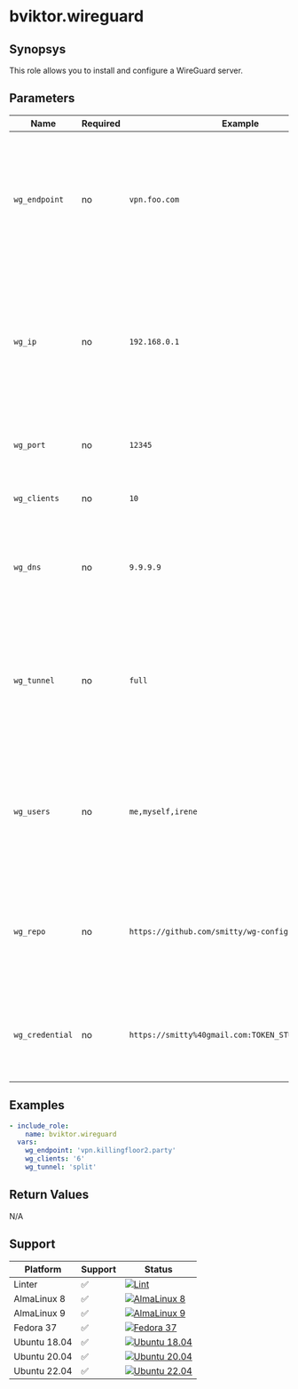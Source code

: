 # bviktor.wireguard

## Synopsys

This role allows you to install and configure a WireGuard server.

## Parameters

| Name | Required | Example | Description |
|---|---|---|---|
| `wg_endpoint` | no | `vpn.foo.com` | The FQDN / IP address of your WireGuard server. Clients will connect to this address. Defaults to your server's primary IP address. |
| `wg_ip` | no | `192.168.0.1` | The "virtual" IP address of the WireGuard Server on the tunnel network. Clients will be assigned adjacent IPs automatically.  Defaults to `10.10.10.1`. |
| `wg_port` | no | `12345` | The WireGuard server port. Defaults to `44444`. |
| `wg_clients` | no | `10` | The number of allowed clients. Defaults to `5`. |
| `wg_dns` | no | `9.9.9.9` | The DNS server clients will use for name resolution. Defaults to `1.1.1.1` (Cloudflare). |
| `wg_tunnel` | no | `full` | Tunnel type, can be either `full` (all client traffic goes through the server) or `split` (only tunnel traffic goes through). Defaults to `split`. |
| `wg_users` | no | `me,myself,irene` | Comma separated list of nick names for your users. Must be the same number as `wg_clients`. No default values. |
| `wg_repo` | no | `https://github.com/smitty/wg-config ` | HTTP URL of the GitHub repo where you want to push your generated WireGuard config files. No default values. |
| `wg_credential` | no | `https://smitty%40gmail.com:TOKEN_STUFF@github.com` | Your GitHub [personal access token](https://docs.github.com/en/authentication/keeping-your-account-and-data-secure/creating-a-personal-access-token) for the repo specified in `wg_repo`. No default values. |

## Examples

```yml
- include_role:
    name: bviktor.wireguard
  vars:
    wg_endpoint: 'vpn.killingfloor2.party'
    wg_clients: '6'
    wg_tunnel: 'split'
```

## Return Values

N/A

## Support

| Platform | Support | Status |
|---|---|---|
| Linter | ✅ | [![Lint](https://github.com/noobient/ansible-wireguard/actions/workflows/lint.yml/badge.svg)](https://github.com/noobient/ansible-wireguard/actions/workflows/lint.yml) |
| AlmaLinux 8 | ✅ | [![AlmaLinux 8](https://github.com/noobient/ansible-wireguard/actions/workflows/almalinux-8.yml/badge.svg)](https://github.com/noobient/ansible-wireguard/actions/workflows/almalinux-8.yml) |
| AlmaLinux 9 | ✅ | [![AlmaLinux 9](https://github.com/noobient/ansible-wireguard/actions/workflows/almalinux-9.yml/badge.svg)](https://github.com/noobient/ansible-wireguard/actions/workflows/almalinux-9.yml) |
| Fedora 37 | ✅ | [![Fedora 37](https://github.com/noobient/ansible-wireguard/actions/workflows/fedora-37.yml/badge.svg)](https://github.com/noobient/ansible-wireguard/actions/workflows/fedora-37.yml) |
| Ubuntu 18.04 | ✅ | [![Ubuntu 18.04](https://github.com/noobient/ansible-wireguard/actions/workflows/ubuntu-18.04.yml/badge.svg)](https://github.com/noobient/ansible-wireguard/actions/workflows/ubuntu-18.04.yml) |
| Ubuntu 20.04 | ✅ | [![Ubuntu 20.04](https://github.com/noobient/ansible-wireguard/actions/workflows/ubuntu-20.04.yml/badge.svg)](https://github.com/noobient/ansible-wireguard/actions/workflows/ubuntu-20.04.yml) |
| Ubuntu 22.04 | ✅ | [![Ubuntu 22.04](https://github.com/noobient/ansible-wireguard/actions/workflows/ubuntu-22.04.yml/badge.svg)](https://github.com/noobient/ansible-wireguard/actions/workflows/ubuntu-22.04.yml) |
